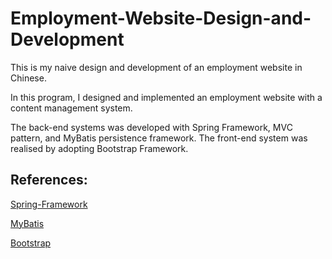 # Employment-Website-Design-and-Development
This is my naive design and development of an employment website in Chinese. 

In this program, I designed and implemented an employment website with a content management system. 

The back-end systems was developed with Spring Framework, MVC pattern, and MyBatis persistence framework. The front-end system was realised by adopting Bootstrap Framework.

## References:
[Spring-Framework](https://github.com/spring-projects/spring-framework)

[MyBatis](https://github.com/mybatis/mybatis-3)

[Bootstrap](https://github.com/twbs/bootstrap)
